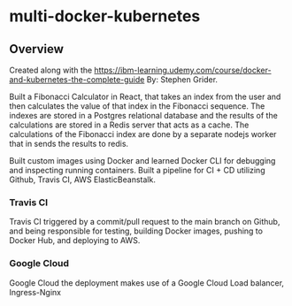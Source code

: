 # multi-docker-kubernetes

## Overview

Created along with the https://ibm-learning.udemy.com/course/docker-and-kubernetes-the-complete-guide By: Stephen Grider.

Built a Fibonacci Calculator in React, that takes an index from the user and then calculates the value of that index in the Fibonacci sequence. The indexes are stored in a Postgres relational database and the results of the calculations are stored in a Redis server that acts as a cache. The calculations of the Fibonacci index are done by a separate nodejs worker that in sends the results to redis.

Built custom images using Docker and learned Docker CLI for debugging and inspecting running containers. Built a pipeline for CI + CD utilizing Github, Travis CI, AWS ElasticBeanstalk.

### Travis CI

Travis CI triggered by a commit/pull request to the main branch on Github, and being responsible for testing, building Docker images, pushing to Docker Hub, and deploying to AWS.

### Google Cloud 

Google Cloud the deployment makes use of a Google Cloud Load balancer, Ingress-Nginx
